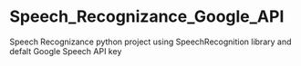 # Speech_Recognizance_Google_API

Speech Recognizance python project using SpeechRecognition library and defalt Google Speech API key
